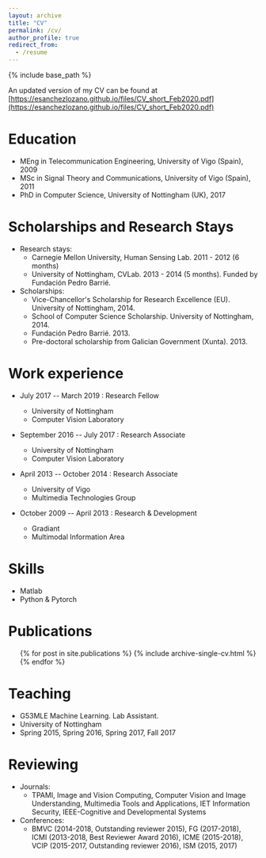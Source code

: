 ```yaml
---
layout: archive
title: "CV"
permalink: /cv/
author_profile: true
redirect_from:
  - /resume
---
```


{% include base_path %}

An updated version of my CV can be found at [https://esanchezlozano.github.io/files/CV_short_Feb2020.pdf](https://esanchezlozano.github.io/files/CV_short_Feb2020.pdf)

Education
======
* MEng in Telecommunication Engineering, University of Vigo (Spain), 2009
* MSc in Signal Theory and Communications, University of Vigo (Spain), 2011
* PhD in Computer Science, University of Nottingham (UK), 2017

Scholarships and Research Stays
======
* Research stays:
    * Carnegie Mellon University, Human Sensing Lab. 2011 - 2012 (6 months)
    * University of Nottingham, CVLab. 2013 - 2014 (5 months). Funded by Fundación Pedro Barrié.
* Scholarships:
    * Vice-Chancellor's Scholarship for Research Excellence (EU). University of Nottingham, 2014.
    * School of Computer Science Scholarship. University of Nottingham, 2014.
    * Fundación Pedro Barrié. 2013.
    * Pre-doctoral scholarship from Galician Government (Xunta). 2013.

Work experience
======
* July 2017 -- March 2019 : Research Fellow
  * University of Nottingham
  * Computer Vision Laboratory

* September 2016 -- July 2017 : Research Associate
  * University of Nottingham
  * Computer Vision Laboratory
  
* April 2013 -- October 2014 : Research Associate
  * University of Vigo
  * Multimedia Technologies Group
  
* October 2009 -- April 2013 : Research & Development
  * Gradiant
  * Multimodal Information Area
  
Skills
======
* Matlab
* Python & Pytorch

Publications
======
  <ul>{% for post in site.publications %}
    {% include archive-single-cv.html %}
  {% endfor %}</ul>
  
Teaching
======
  * G53MLE Machine Learning. Lab Assistant.
  * University of Nottingham
  * Spring 2015, Spring 2016, Spring 2017, Fall 2017
  
Reviewing
======
  * Journals:
    * TPAMI, Image and Vision Computing, Computer Vision and Image Understanding, Multimedia Tools and Applications, IET Information Security, IEEE-Cognitive and Developmental Systems
  * Conferences:
    * BMVC (2014-2018, Outstanding reviewer 2015), FG (2017-2018), ICMI (2013-2018, Best Reviewer Award 2016), ICME (2015-2018), VCIP (2015-2017, Outstanding reviewer 2016), ISM (2015, 2017)
